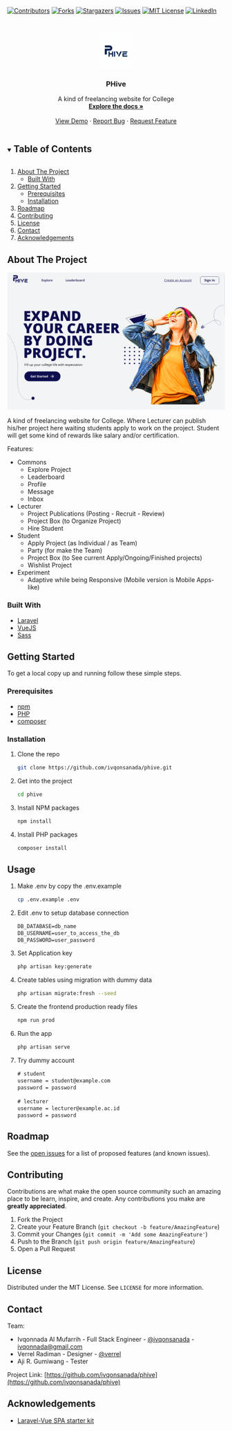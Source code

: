 <!-- PROJECT SHIELDS -->
[![Contributors][contributors-shield]][contributors-url]
[![Forks][forks-shield]][forks-url]
[![Stargazers][stars-shield]][stars-url]
[![Issues][issues-shield]][issues-url]
[![MIT License][license-shield]][license-url]
[![LinkedIn][linkedin-shield]][linkedin-url]



<!-- PROJECT LOGO -->
<br />
<p align="center">
  <a href="https://github.com/ivqonsanada/phive">
    <img src="public/icon-192x192.png" alt="Logo" width="80" height="80">
  </a>

  <h3 align="center">PHive</h3>

  <p align="center">
    A kind of freelancing website for College
    <br />
    <a href="https://github.com/ivqonsanada/phive"><strong>Explore the docs »</strong></a>
    <br />
    <br />
    <a href="https://phive.ivqonsanada.com/">View Demo</a>
    ·
    <a href="https://github.com/ivqonsanada/phive/issues">Report Bug</a>
    ·
    <a href="https://github.com/ivqonsanada/phive/issues">Request Feature</a>
  </p>
</p>



<!-- TABLE OF CONTENTS -->
<details open="open">
  <summary><h2 style="display: inline-block">Table of Contents</h2></summary>
  <ol>
    <li>
      <a href="#about-the-project">About The Project</a>
      <ul>
        <li><a href="#built-with">Built With</a></li>
      </ul>
    </li>
    <li>
      <a href="#getting-started">Getting Started</a>
      <ul>
        <li><a href="#prerequisites">Prerequisites</a></li>
        <li><a href="#installation">Installation</a></li>
      </ul>
    </li>
    <!-- <li><a href="#usage">Usage</a></li> -->
    <li><a href="#roadmap">Roadmap</a></li>
    <li><a href="#contributing">Contributing</a></li>
    <li><a href="#license">License</a></li>
    <li><a href="#contact">Contact</a></li>
    <li><a href="#acknowledgements">Acknowledgements</a></li>
  </ol>
</details>



<!-- ABOUT THE PROJECT -->
## About The Project

[![PHive Landing Page](public/github/landing-page.png)](https://phive.ivqonsanada.com)

A kind of freelancing website for College. Where Lecturer can publish his/her project here waiting students apply to work on the project. Student will get some kind of rewards like salary and/or certification. 

Features:
- Commons
  - Explore Project
  - Leaderboard
  - Profile
  - Message
  - Inbox
- Lecturer
  - Project Publications (Posting - Recruit - Review)
  - Project Box (to Organize Project)
  - Hire Student
- Student
  - Apply Project (as Individual / as Team)
  - Party (for make the Team)
  - Project Box (to See current Apply/Ongoing/Finished projects)
  - Wishlist Project
- Experiment
  - Adaptive while being Responsive (Mobile version is Mobile Apps-like)
### Built With

* [Laravel](https://laravel.com/)
* [VueJS](https://vuejs.org/)
* [Sass](https://sass-lang.com/)

<!-- GETTING STARTED -->
## Getting Started

To get a local copy up and running follow these simple steps.

### Prerequisites

* [npm](https://nodejs.org/)
* [PHP](https://www.php.net/downloads)
* [composer](https://getcomposer.org/download/)
### Installation

1. Clone the repo
   ```sh
   git clone https://github.com/ivqonsanada/phive.git
   ```
2. Get into the project
   ```sh
   cd phive
   ```
3. Install NPM packages
   ```sh
   npm install
   ```
4. Install PHP packages
   ```sh
   composer install
   ```


<!-- USAGE EXAMPLES -->
## Usage

1. Make .env by copy the .env.example
   ```sh
   cp .env.example .env
   ```
2. Edit .env to setup database connection 
   ```dosini
   DB_DATABASE=db_name
   DB_USERNAME=user_to_access_the_db
   DB_PASSWORD=user_password
   ```
3. Set Application key
   ```sh
   php artisan key:generate
   ```
4. Create tables using migration with dummy data
   ```sh
   php artisan migrate:fresh --seed
   ```
5. Create the frontend production ready files 
   ```sh
   npm run prod
   ```
6. Run the app
   ```sh
   php artisan serve
   ```
7. Try dummy account
   ```dosini
   # student
   username = student@example.com
   password = password

   # lecturer
   username = lecturer@example.ac.id
   password = password
   ```


<!-- ROADMAP -->
## Roadmap

See the [open issues](https://github.com/ivqonsanada/phive/issues) for a list of proposed features (and known issues).



<!-- CONTRIBUTING -->
## Contributing

Contributions are what make the open source community such an amazing place to be learn, inspire, and create. Any contributions you make are **greatly appreciated**.

1. Fork the Project
2. Create your Feature Branch (`git checkout -b feature/AmazingFeature`)
3. Commit your Changes (`git commit -m 'Add some AmazingFeature'`)
4. Push to the Branch (`git push origin feature/AmazingFeature`)
5. Open a Pull Request



<!-- LICENSE -->
## License

Distributed under the MIT License. See `LICENSE` for more information.



<!-- CONTACT -->
## Contact

Team:
- Ivqonnada Al Mufarrih - Full Stack Engineer - [@ivqonsanada](https://twitter.com/ivqonsanada) - ivqonnada@gmail.com
- Verrel Radiman - Designer - [@verrel](https://www.linkedin.com/in/muhammad-verrel-radiman-61178314a)
- Aji R. Gumiwang - Tester

Project Link: [https://github.com/ivqonsanada/phive](https://github.com/ivqonsanada/phive)


<!-- ACKNOWLEDGEMENTS -->
## Acknowledgements

* [Laravel-Vue SPA starter kit](https://github.com/cretueusebiu/laravel-vue-spa)



<!-- MARKDOWN LINKS & IMAGES -->
<!-- https://www.markdownguide.org/basic-syntax/#reference-style-links -->
[contributors-shield]: https://img.shields.io/github/contributors/ivqonsanada/phive.svg?style=for-the-badge
[contributors-url]: https://github.com/ivqonsanada/phive/graphs/contributors
[forks-shield]: https://img.shields.io/github/forks/ivqonsanada/phive.svg?style=for-the-badge
[forks-url]: https://github.com/ivqonsanada/phive/network/members
[stars-shield]: https://img.shields.io/github/stars/ivqonsanada/phive.svg?style=for-the-badge
[stars-url]: https://github.com/ivqonsanada/phive/stargazers
[issues-shield]: https://img.shields.io/github/issues/ivqonsanada/phive.svg?style=for-the-badge
[issues-url]: https://github.com/ivqonsanada/phive/issues
[license-shield]: https://img.shields.io/github/license/ivqonsanada/phive.svg?style=for-the-badge
[license-url]: https://github.com/ivqonsanada/phive/blob/master/LICENSE
[linkedin-shield]: https://img.shields.io/badge/-LinkedIn-black.svg?style=for-the-badge&logo=linkedin&colorB=555
[linkedin-url]: https://linkedin.com/in/ivqonnada
